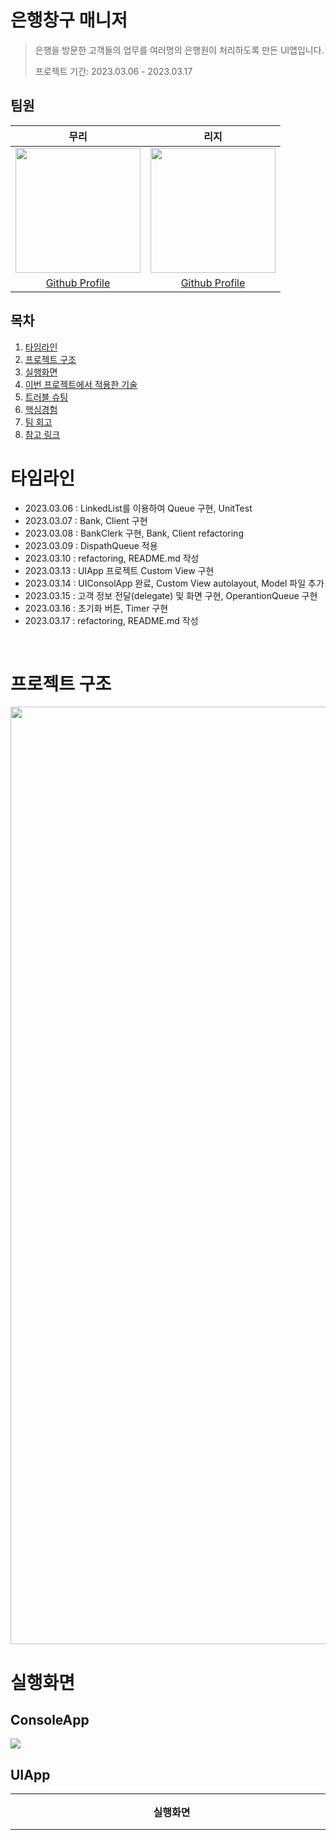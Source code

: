 # 은행창구 매니저
> 은행을 방문한 고객들의 업무를 여러명의 은행원이 처리하도록 만든 UI앱입니다.
>
> 프로젝트 기간: 2023.03.06 - 2023.03.17
> 

## 팀원
| 무리 | 리지 |
| :--------: |  :--------: | 
| <Img src = "https://i.imgur.com/RoWuqsN.jpg" width="200" height="200"/>      |<Img src ="https://user-images.githubusercontent.com/114971172/221088543-6f6a8d09-7081-4e61-a54a-77849a102af8.png" width="200" height="200"/>
| [Github Profile](https://github.com/parkmuri) |[Github Profile](https://github.com/yijiye)

## 목차
1. [타임라인](#타임라인)
2. [프로젝트 구조](#프로젝트-구조)
3. [실행화면](#실행화면) 
4. [이번 프로젝트에서 적용한 기술](#이번-프로젝트에서-적용한-기술)
5. [트러블 슈팅](#트러블-슈팅) 
6. [핵심경험](#핵심경험)
7. [팀 회고](#팀-회고)
8. [참고 링크](#참고-링크)


# 타임라인 
- 2023.03.06 : LinkedList를 이용하여 Queue 구현, UnitTest 
- 2023.03.07 : Bank, Client 구현
- 2023.03.08 : BankClerk 구현, Bank, Client refactoring
- 2023.03.09 : DispathQueue 적용
- 2023.03.10 : refactoring, README.md 작성
- 2023.03.13 : UIApp 프로젝트 Custom View 구현
- 2023.03.14 : UIConsolApp 완료, Custom View autolayout, Model 파일 추가
- 2023.03.15 : 고객 정보 전달(delegate) 및 화면 구현, OperantionQueue 구현 
- 2023.03.16 : 초기화 버튼, Timer 구현
- 2023.03.17 : refactoring, README.md 작성


<br/>

# 프로젝트 구조

<img src="https://i.imgur.com/B46wnSr.png" width="1500">


<br/>


# 실행화면

## ConsoleApp
<img src="https://i.imgur.com/jF0aH41.gif">

## UIApp

|<center>실행화면</center>|<center>설명</center>|
|---|---|
|<img src="https://i.imgur.com/gRoPJF4.gif" width="500">| 1. 앱 시작 후 고객 10명 추가 버튼을 누르면 업무 시간이 증가합니다. </br></br> 2. 고객이 존재하는 상태에서 고객 10명 추가하면 번호가 연결되어 나타납니다.</br></br> 3. 업무 중 초기화 버튼을 누르면 대기중, 업무중에 존재하는 고객들이 모두 사라지고 업무 시간도 초기화됩니다. </br></br> 4. 고객에 대한 업무를 마치게되면 총 걸린 시간이 표시됩니다.|

<br/>

# 이번 프로젝트에서 적용한 기술

- LinkedList & Node
- Queue
- DispatchQueue
- OperationQueue
- 코드로 UI구현
- Canvas
- Delegate Pattern
- Timer
- fmod()


# 트러블 슈팅
## 1️⃣ STEP3의 요구사항 중 `세 명의 은행원`에 대한 해석
> 은행에는 3명의 은행원이 근무합니다(예금담당 2명, 대출담당 1명)

- 은행에는 은행원이 세 명 근무하도록 안내되어있었습니다. `BankClerk`타입을 구현 해 놓은 후라서 "세 개의 global 스레드 안에 각각 BankClerk 인스턴스를 만들어주면 되지 않을까?" 생각을 했습니다. 
- 저희가 만들어 놓은 로직에서는 은행원이 직접 손님들의 대기열을 dequeue하지 않고, 은행 내부에서 dequeue한 손님들을 목적(대출 or 예금)에 따라 은행원에게 보내주도록 구현해놓았습니다. 
이 상태에서 위 처럼 생각 후 비동기 스레드를 구현하니 예금목적 손님들은 예금을 담당하는 두 명의 은행원 스레드를 돌게되는 등의 오류가 발생했습니다.
- BankClerk의 인스턴스로 은행원의 실체를 만드는 것이 아니라, 은행원을 하나의 스레드로 생각 하고 서비스를 제공하는 BankClerk의 인스턴스 한개를 전역변수로 구현하였습니다. 그리고 **접근하는 스레드의 수 (=은행원)** 를 `Semaphore`로 제한함으로써 총 3명의 은행원이 일을 처리하도록 구현하였습니다.
```swift
// Bank.swift
private var bankClerk = BankClerk()
private let loanBankClerk = DispatchSemaphore(value: 1)
private let depositBankClerks = DispatchSemaphore(value: 2)

private func dispatchQueue(_ currentClient: Client) {
    let depositService = DispatchWorkItem() {
        depositBankClerks.wait()
        bankClerk.service(to: currentClient)
        depositBankClerks.signal()
    }
    let loanService = DispatchWorkItem() {
        loanBankClerk.wait()
        bankClerk.service(to: currentClient)
        loanBankClerk.signal()
    }

    if currentClient.purposeOfVisit == .deposit {
            DispatchQueue.global().async(execute: depositService)
    } else {
        DispatchQueue.global().async(execute: loanService)
    }
}
```

## 2️⃣ 스레드 실행 순서 고민
- 은행원을 스레드로 생각하여 `DispatchQueue.global().async` 로 3명의 은행원에서 고객들을 비동기적으로 처리하도록 구현하였는데, 메인스레드가 아닌 다른 스레드에서 작업을 처리하여 작업이 끝나기 전에 메인스레드에 있는 `notifyTaskCompletion` 메서드가 실행되어 함수 내부의 print문이 출력되는 오류가 있었습니다.
실행 순서 문제를 해결하고자 `DispatchGroup`을 전역상수로 두고`DispatchQueue.global().async`를 group로 묶어준 후 `group.wait()` 메서드를 사용하였습니다. 이때, 시간을 계산하고 print문이 출력되어야 하므로 doTask() 일이 끝나는 곳에서 `group.wait()`메서드를 실행하였습니다.

```swift
// Bank.swift
private let group = DispatchGroup

mutating func doTask() {
    for _ in 1...waitingLine.count {
        guard let currentClient = waitingLine.dequeue() else { return }
        dispatchQueue(currentClient)
    }

    group.wait()
}

private func dispatchQueue(_ currentClient: Client) { 
    // ...
    if currentClient.purposeOfVisit == .deposit {
        DispatchQueue.global().async(group: group, execute: depositService)
    } else {
        DispatchQueue.global().async(group: group, execute: loanService)
    }
}
```

### 3️⃣ DispatchQueue와 OperationQueue
- 먼저 STEP3에서는 DispatchQueue를 이용하여 비동기 프로그래밍을 구현했습니다(트러블슈팅1️⃣, 2️⃣). UI 업데이트를 위한 `client`의 정보를 전달을 Delegate를 구현한 후, DispatchQueue에서 Main Thread를 이용하여 UI 업데이트를 구현해보다 `초기화`버튼에 대한 이야기를 하게되었습니다. 이를 위한 DispatchQueue의 Cancel에 대해 고민을 해보다 OperationQueue는 스케쥴링에 용이하다는 점과 리뷰어의 피드백 중 OperationQueue도 사용해보라는 리뷰가 생각나 OperationQueue를 적용시켜보았습니다.

### 4️⃣ Timer 구현
- 프로젝트에서 앱이 시작되는 동안 걸리는 시간을 실시간으로 보여주기 위해 Timer를 사용하였습니다. 시간을 설정하는 부분에서 시행착오가 있었고, 아래와 같이 해결하였습니다.

#### 문제점
- 먼저 client가 10명 추가될때 타이머가 시작되어야 한다고 생각하여 아래와 같이 버튼이 눌리는 곳에서 `Date()`를 사용해 `startTime`을 구현하였습니다.
```swift
final class BankAppViewController: UIViewController {
    var startTime
    // 중략 
    private func addClientButtonTapped() {
        buttonStackView.addClientButton.addTarget(self, action: #selector(addTenClients), for: .touchUpInside)
    }
    
    @objc private func addTenClients() {
        bank.lineUpClient()
        bank.doTask()
        isOpen = true
        self.startTime = Date()
    }
```

- 그리고 타이머가 시작되면 timeInterval을 기준으로 분,초,밀리세컨드로 나눠서 띄우도록 구현했습니다. timeInterval은 현재의 `timeInterval`과 `startTime`을 비교하여 그 차이가 되도록 하였습니다.

```swift
private func setUpTimer() {
        self.timer = Timer.scheduledTimer(timeInterval: 0.001, target: self, selector: #selector(timeUp), userInfo: nil, repeats: true)
    }
    
    @objc private func timeUp() {
     
        let timeInterval = Date().timeIntervalSince(self.startTime)
        // 분,초,시 계산식 생략
    }
```

- 위와같이 실행하니 `고객 10명 추가` 버튼을 누를때마다 startTime이 초기화되는 문제와 업무가 종료될때 타이머를 멈추게 하는 방법을 찾아야했습니다. 

#### 해결 방안

- 앱의 시작 종료를 `isOpened` 라는 bool 타입 변수를 만들어 구분하였습니다.
`고객 10명 추가` 버튼이 눌렸을 때, 앱이 시작됨과 동시에 `isOpened == true` 로 바뀌면서 시간을 측정하고 업무중인 고객과 대기중인 고객이 없을 때 `isOpened == false`로 바뀌면서 앱이 종료되도록 하였습니다. 
- 이때 `taskTime`을 전역변수로 두어 `isOpened == true`가 되면서 `taskTime += 0.001 `이 증가하고 이를 label에 넣어 화면에 띄웠습니다.
```swift
private func setUpTimer() {
        self.timer = Timer.scheduledTimer(timeInterval: 0.001, target: self, selector: #selector(timeUp), userInfo: nil, repeats: true)
    }
    
@objc private func timeUp() {
    if isOpened == true {
            taskTime += 0.001
    }
```


# 핵심경험

<details>
    <summary><big>✅ LinkedList를 이용한 Queue 구현</big></summary>
    
### removeAll() 구현
- `removeAll()` 의 기능은 enqueue된 값을 모두 삭제하는 것이라 생각하였습니다. 처음 생각한 점은 값을 하나씩 삭제를 해줘야하나? 고민하였는데, 연결리스트의 특성상 노드가 다음 값의 주소값과 연결되어 있으므로 head와 tail을 nil로 변환하면 가르키는 주소값이 사라지게 되고 결국 swift의 ARC가 자동으로 메모리를 해제한다는 점을 고려하여 다음과 같이 구현하였습니다.
    
```swift
 mutating func removeAll() {
    self.head = nil
    self.tail = nil
    count = 0
}
```
    
### append 구현
- 처음 appen 구현시 조건문을 if로 사용하여 return 을 구현하지 않아 append 기능에 문제가 있었습니다. 
    
수정 전 코드
```swift
 mutating func append(_ data: T) {
    if isEmpty {
        self.head = Node(data: data)
        self.tail = head
        count += 1
    }
```
- 비어있을 때, head에 새로운 Node를 주고 Node가 head이자 tail이 되도록 한 후 코드를 빠져나오도록 return 값을 주면서 빠른 종료를 위해 guard문으로 변경하였습니다.
    
수정 후 코드
```swift
 mutating func append(_ data: T) {
    guard !isEmpty else {
        self.head = Node(data: data)
        self.tail = head
        count += 1
    
        return
    }
```
    
### count 추가
- step2를 진행하면서 count의 기능이 필요하다 생각하여 count를 추가하였습니다. 그러나 LinkedList를 swift에서 기본으로 제공하는 타입이 아니므로 count를 세는 것을 직접 구현해야 했습니다. 따라서 enqueue 되면서 count를 하나씩 증가하고, dequeue 될 때 count가 하나씩 감소하며 removeAll 하면 count가 다시 0이 되도록 직접 구현하였습니다.
</details>


<details>
    <summary><big>✅ 시간 측정</big></summary>
    
- 은행원 1명이 1명의 고객을 처리하는데 걸리는 시간 조건이 있었고, 그 시간을 측정하여 하루동안 일한 시간을 print 하는 미션이 있었습니다. 저희는 그 시간을 측정하기 위해 `usleep()`을 사용하여 정해진 시간만큼 일을 처리하고 그 합을 `CFAbsoluteTimeGetCurrent()` 메서드를 이용하여 해결하였습니다.
```swift
mutating func checkTaskTime() -> String {
        let startTime = CFAbsoluteTimeGetCurrent()
        
        doTask()
        
        let timeOfTask = CFAbsoluteTimeGetCurrent() - startTime
        let totalTime = String(format: "%.2f", timeOfTask)
        
        return totalTime
    }
```
    
추가적으로 같은 기능을 하는 Thread.sleep()과 sleep()에 대해 좀 더 찾아보았습니다.
    
```swift
// sleep
static func sleep(_ duration: UInt64) async

// Thread.sleep
@_unavailableFromAsync(message: "Use Task.sleep(until:clock:) instead.") 
class func sleep(forTimeInterval ti: TimeInterval)
```
- 두 메서드 모두 정해진 시간만큼 업무 수행을 중지 시키는 메서드로 가장 큰 차이로는 static 타입 메서드인 것과 class 타입 메서드 인 점이 있습니다.
Thread.sleep()이 Foundation FrameWork의 Thread class에 정의된 메서드로, swift에 더 최적화되어 있으나 기능적으로 차이는 없다는 것을 알게되었습니다.
    
</details>

<details>
    <summary><big>✅ 비동기로 처리된 작업 UI에 띄우기</big></summary>

- UIKit은 thread safe 하지 않아 Race Condition이 발생할 위험이 있기 때문에 main 스레드에서 띄워줘야 합니다. 그렇다면 ConsolApp에서 구현한 비동기로 처리되는 작업을 어떻게 main 스레드에서 띄워줄 수 있는지 고민하였습니다. 저희는 bank에서 일어나는 데이터의 변화를 전달받고자 delegate를 활용하였습니다. bank에서 ViewController에 전달해주고, ViewController에서 위임하여 UI에 띄워주도록 구현하였습니다.
    
#### 순서
  - ViewController `고객 10명 추가` 버튼 클릭
  - bank.lineUpClient() 실행
     - delegate?.sendData(of: currentClient) : enqueu되는 고객 정보를 넘김
  - bank.doTask() 실행
     - assignToBankClerk() 비동기 처리가 시작되면서 delegate를 통해 전달

```swift
struct Bank {
    
    var delegate: BankDelegate?
    // 생략
    private func assignToBankClerk(_ currentClient: Client) {
        let process = BlockOperation {
            delegate?.startTask(of: currentClient)
            bankClerk.service(to: currentClient)
            delegate?.completeTask(of: currentClient)
        }

        switch currentClient.purposeOfVisit {
        case .deposit:
            depositClerk.maxConcurrentOperationCount = 2
            depositClerk.addOperation(process)
        case .loan:
            loanClerk.maxConcurrentOperationCount = 1
            loanClerk.addOperation(process)
        }
    }
}
```

```swift
protocol BankDelegate {
    func sendData(of client: Client)
    func startTask(of client: Client)
    func completeTask(of client: Client)
}
```

- 전달받은 정보를 viewController가 화면에 업데이트

```swift
extension BankAppViewController: BankDelegate {
    func sendData(of client: Client) {
        //대기중 화면에 고객 정보 띄우기 (코드 생략)
    }
    func startTask(of client: Client) {
        //대기중에 있는 고객을 업무중으로 넘기기 (코드 생략)
    }
    func completeTask(of client: Client) {
        //업무가 완료되면 업무중 고객에서 삭제하기 (코드 생략)
    }
}
```

</details>

<details>
<summary><big>✅ fmod를 이용한 시간 계산</big></summary>
- timer를 작동시키는 메서드로` setUpTimer()`를 구현하고 selector에 들어가는 메서드인 `timeUp()` 메서드 안에서 포맷을 설정하였습니다.
    
```swift
@objc private func timeUp() {
    if isOpened == true {
            taskTime += 0.001
    }
    let timeInterval = taskTime
    let minute = (Int)(fmod((timeInterval/60), 60))
    let second = (Int)(fmod(timeInterval, 60))
    let milliSecond = (Int)((timeInterval - floor(timeInterval))*1000) 
    let minuteLabel = String(format: "%02d", minute)
    let secondLabel = String(format: "%02d", second)
    let milliSecondLabel = String(format: "%03d", milliSecond)
    taskTimerLabel.text = " 업무시간 - \(minuteLabel) : \(secondLabel) : \(milliSecondLabel)"
    }

```
- 이때 `fmod(_,_)`메서드를 활용하였습니다. 이 메서드의 기능은 첫번째 인자를 두번째 인자로 나눴을 때, 딱 맞게 떨어지지 않는 나머지 부분을 반환해주는 것으로 위의 식을 사용하여 초를 기준으로 분, 초, 밀리세컨드 초를 계산하여 반환해주도록 하였습니다.
- 또한 소수점 값은 불필요하다고 생각하여 `Int`로 타입을 맞춰주고, 자릿수를 지정하기 위해 `String(format:,_)`을 사용하였습니다.
    
#### fmod
    
<img src="https://i.imgur.com/1hxxk0d.png" width="400">
    
<br/>

- 예시 코드

```swift
let result = fmod(50.5, 1.7) // 50.5/1.7 = 29 + 나머지, 50.5-49.3(29x1.7) = 1.2
print(result)

/*
 x < y : x 값이 반환
 x >= y : x/y, 몫을 뺀 나머지 (나눠지지 않는 값을 반환) 

예시 ===> 50.5 / 1.7 = 몫(29) + 나머지(1.2)
 */

let timeInterval = 57900.05 // 초
/*
 57900.05 초를 시, 분, 초, 밀리초로 환산하는 계산식
 */

let hour = (Int)(fmod((timeInterval/60/60), 12)) // 1시간 = 3600 초

/*
 시간 12로 하면 => 4시
 시간 24로 하면 => 16시
 */

let minute = (Int)(fmod((timeInterval/60), 60)) // 1400초 = 23분
let second = (Int)(fmod(timeInterval, 60)) // 20초

let milliSecond = (Int)((timeInterval - floor(timeInterval))*1000) // 050
```
</details>
   
    
    
# 팀 회고

<details>

<summary><big>👭 팀 회고</big></summary>

### 우리 팀이 잘 한점
- 시간 약속을 잘 지켜 프로젝트가 원활히 진행됐어요!
- 의견 교환이 활발했어요! 다양한 의견을 내서 여러가지 시도를 해볼 수 있었어요!
- 서로 모르는 부분이 있으면 설명을 잘 해주었어요!
- 어려운 부분을 같이 찾아 해결했어요!

### 우리 팀이 노력할 점
- 어려워했던 부분들을 다른 캠퍼들에게 공유했으면 더 빠르게 이해할 수 있었을 것 같아요!
- 커밋단위를 세세하게 나누면 좀 더 명확했을 것 같아요!
    
### 서로 칭찬할 점
- 리지가 무리에게🫶
어려운 문제를 만났을 때, 적극적으로 찾아보고 해결방법을 공유해주어 프로젝트 하는데 큰 도움이 되었습니다 👍
제가 낸 의견을 모두 반영해주고 이해해주려고 해서 너무 감사했어요 👍
또 서로 토론을 많이해서 무리 덕분에 이번 프로젝트에서 많은 공부를 한 것 같습니다!👯‍♀️🎉

- 무리가 리지에게🫶
시간약속을 잘 지켜주셔서 감사했어요! 중간에 컨디션이 안좋아져서 힘들어하는 저를 위해 배려해주셔서 감사했습니다🥲🫶
또 리지 열정이 너무 멋졌어요...! 그날 프로젝트한 내용 정리까지...👍 진짜 대단해요! 
프로젝트 기간동안 수고하셨습니다🥹!! 다음에 만난다면 더 좋은모습으로 찾아뵐게요(?)🫶
    
</details>

    
# 참고 링크
- [AppleDeveloper : sleep(forTimeInterval:)](https://developer.apple.com/documentation/foundation/thread/1413673-sleep)
- [AppleDeveloper : DispatchQueue](https://developer.apple.com/documentation/dispatch/dispatchqueue/)
- [AppleDeveloper : global()](https://developer.apple.com/documentation/dispatch/dispatchqueue/2300077-global)
- [AppleDeveloper : wait()](https://developer.apple.com/documentation/dispatch/dispatchworkitem/2016085-wait)
- [AppleDeveloper : DispatchGroup](https://developer.apple.com/documentation/dispatch/dispatchgroup)
- [AppleDeveloper : Timer](https://developer.apple.com/documentation/foundation/timer) 
- [AppleDeveloper : fmod(_ :_ :)](https://developer.apple.com/documentation/accelerate/3804649-fmod)
- [AppleDeveloper : Closure](https://docs.swift.org/swift-book/documentation/the-swift-programming-language/closures/)
- [AppleDeveloper : OperationQueue](https://developer.apple.com/documentation/foundation/operationqueue)
- [AppleDeveloper : sleep(forTimeInterval:)](https://developer.apple.com/documentation/foundation/thread/1413673-sleep)
- [야곰닷넷 - 동시성 프로그래밍](https://yagom.net/courses/%eb%8f%99%ec%8b%9c%ec%84%b1-%ed%94%84%eb%a1%9c%ea%b7%b8%eb%9e%98%eb%b0%8d-concurrency-programming/)
- [소들이 블로그 : ARC ](https://drive.google.com/file/d/1ReVTf77B8eNqPSUu06HlLyfe9-LN-3XD/view?usp=sharing)


